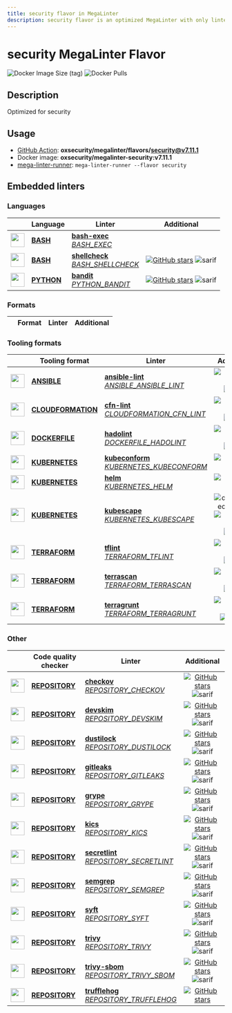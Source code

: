 ```yaml
---
title: security flavor in MegaLinter
description: security flavor is an optimized MegaLinter with only linters related to security projects
---
```

# security MegaLinter Flavor

![Docker Image Size (tag)](https://img.shields.io/docker/image-size/oxsecurity/megalinter-security/v7.11.1)
![Docker Pulls](https://img.shields.io/docker/pulls/oxsecurity/megalinter-security)

## Description

Optimized for security

## Usage

- [GitHub Action](https://megalinter.io/7.11.1/installation/#github-action): **oxsecurity/megalinter/flavors/security@v7.11.1**
- Docker image: **oxsecurity/megalinter-security:v7.11.1**
- [mega-linter-runner](https://megalinter.io/7.11.1/mega-linter-runner/): `mega-linter-runner --flavor security`

## Embedded linters

### Languages

|                                                                             <!-- -->                                                                             | Language                                                       | Linter                                                                                                                                                         |                                                                                      Additional                                                                                       |
|:----------------------------------------------------------------------------------------------------------------------------------------------------------------:|----------------------------------------------------------------|----------------------------------------------------------------------------------------------------------------------------------------------------------------|:-------------------------------------------------------------------------------------------------------------------------------------------------------------------------------------:|
|  <img src="https://github.com/oxsecurity/megalinter/raw/main/docs/assets/icons/bash.ico" alt="" height="32px" class="megalinter-icon"></a> <!-- linter-icon -->  | [**BASH**](https://megalinter.io/7.11.1/descriptors/bash/)     | [**bash-exec**](https://megalinter.io/7.11.1/descriptors/bash_bash_exec/)<br/>[_BASH_EXEC_](https://megalinter.io/7.11.1/descriptors/bash_bash_exec/)          |                                                                                                                                                                                       |
|  <img src="https://github.com/oxsecurity/megalinter/raw/main/docs/assets/icons/bash.ico" alt="" height="32px" class="megalinter-icon"></a> <!-- linter-icon -->  | [**BASH**](https://megalinter.io/7.11.1/descriptors/bash/)     | [**shellcheck**](https://megalinter.io/7.11.1/descriptors/bash_shellcheck/)<br/>[_BASH_SHELLCHECK_](https://megalinter.io/7.11.1/descriptors/bash_shellcheck/) | [![GitHub stars](https://img.shields.io/github/stars/koalaman/shellcheck?cacheSeconds=3600)](https://github.com/koalaman/shellcheck) ![sarif](https://shields.io/badge/-SARIF-orange) |
| <img src="https://github.com/oxsecurity/megalinter/raw/main/docs/assets/icons/python.ico" alt="" height="32px" class="megalinter-icon"></a> <!-- linter-icon --> | [**PYTHON**](https://megalinter.io/7.11.1/descriptors/python/) | [**bandit**](https://megalinter.io/7.11.1/descriptors/python_bandit/)<br/>[_PYTHON_BANDIT_](https://megalinter.io/7.11.1/descriptors/python_bandit/)           |        [![GitHub stars](https://img.shields.io/github/stars/PyCQA/bandit?cacheSeconds=3600)](https://github.com/PyCQA/bandit) ![sarif](https://shields.io/badge/-SARIF-orange)        |

### Formats

| <!-- --> | Format | Linter | Additional  |
| :---: | ----------------- | -------------- | :-----:  |

### Tooling formats

|                                                                                 <!-- -->                                                                                 | Tooling format                                                                 | Linter                                                                                                                                                                               |                                                                                                                             Additional                                                                                                                             |
|:------------------------------------------------------------------------------------------------------------------------------------------------------------------------:|--------------------------------------------------------------------------------|--------------------------------------------------------------------------------------------------------------------------------------------------------------------------------------|:------------------------------------------------------------------------------------------------------------------------------------------------------------------------------------------------------------------------------------------------------------------:|
|    <img src="https://github.com/oxsecurity/megalinter/raw/main/docs/assets/icons/ansible.ico" alt="" height="32px" class="megalinter-icon"></a> <!-- linter-icon -->     | [**ANSIBLE**](https://megalinter.io/7.11.1/descriptors/ansible/)               | [**ansible-lint**](https://megalinter.io/7.11.1/descriptors/ansible_ansible_lint/)<br/>[_ANSIBLE_ANSIBLE_LINT_](https://megalinter.io/7.11.1/descriptors/ansible_ansible_lint/)      |                                      [![GitHub stars](https://img.shields.io/github/stars/ansible/ansible-lint?cacheSeconds=3600)](https://github.com/ansible/ansible-lint) ![sarif](https://shields.io/badge/-SARIF-orange)                                       |
| <img src="https://github.com/oxsecurity/megalinter/raw/main/docs/assets/icons/cloudformation.ico" alt="" height="32px" class="megalinter-icon"></a> <!-- linter-icon --> | [**CLOUDFORMATION**](https://megalinter.io/7.11.1/descriptors/cloudformation/) | [**cfn-lint**](https://megalinter.io/7.11.1/descriptors/cloudformation_cfn_lint/)<br/>[_CLOUDFORMATION_CFN_LINT_](https://megalinter.io/7.11.1/descriptors/cloudformation_cfn_lint/) |                               [![GitHub stars](https://img.shields.io/github/stars/aws-cloudformation/cfn-lint?cacheSeconds=3600)](https://github.com/aws-cloudformation/cfn-lint) ![sarif](https://shields.io/badge/-SARIF-orange)                                |
|   <img src="https://github.com/oxsecurity/megalinter/raw/main/docs/assets/icons/dockerfile.ico" alt="" height="32px" class="megalinter-icon"></a> <!-- linter-icon -->   | [**DOCKERFILE**](https://megalinter.io/7.11.1/descriptors/dockerfile/)         | [**hadolint**](https://megalinter.io/7.11.1/descriptors/dockerfile_hadolint/)<br/>[_DOCKERFILE_HADOLINT_](https://megalinter.io/7.11.1/descriptors/dockerfile_hadolint/)             |                                         [![GitHub stars](https://img.shields.io/github/stars/hadolint/hadolint?cacheSeconds=3600)](https://github.com/hadolint/hadolint) ![sarif](https://shields.io/badge/-SARIF-orange)                                          |
|   <img src="https://github.com/oxsecurity/megalinter/raw/main/docs/assets/icons/kubernetes.ico" alt="" height="32px" class="megalinter-icon"></a> <!-- linter-icon -->   | [**KUBERNETES**](https://megalinter.io/7.11.1/descriptors/kubernetes/)         | [**kubeconform**](https://megalinter.io/7.11.1/descriptors/kubernetes_kubeconform/)<br/>[_KUBERNETES_KUBECONFORM_](https://megalinter.io/7.11.1/descriptors/kubernetes_kubeconform/) |                                                                  [![GitHub stars](https://img.shields.io/github/stars/yannh/kubeconform?cacheSeconds=3600)](https://github.com/yannh/kubeconform)                                                                  |
|   <img src="https://github.com/oxsecurity/megalinter/raw/main/docs/assets/icons/kubernetes.ico" alt="" height="32px" class="megalinter-icon"></a> <!-- linter-icon -->   | [**KUBERNETES**](https://megalinter.io/7.11.1/descriptors/kubernetes/)         | [**helm**](https://megalinter.io/7.11.1/descriptors/kubernetes_helm/)<br/>[_KUBERNETES_HELM_](https://megalinter.io/7.11.1/descriptors/kubernetes_helm/)                             |                                                                          [![GitHub stars](https://img.shields.io/github/stars/helm/helm?cacheSeconds=3600)](https://github.com/helm/helm)                                                                          |
|   <img src="https://github.com/oxsecurity/megalinter/raw/main/docs/assets/icons/kubernetes.ico" alt="" height="32px" class="megalinter-icon"></a> <!-- linter-icon -->   | [**KUBERNETES**](https://megalinter.io/7.11.1/descriptors/kubernetes/)         | [**kubescape**](https://megalinter.io/7.11.1/descriptors/kubernetes_kubescape/)<br/>[_KUBERNETES_KUBESCAPE_](https://megalinter.io/7.11.1/descriptors/kubernetes_kubescape/)         | ![downgraded version](https://shields.io/badge/-downgraded%20version-orange) [![GitHub stars](https://img.shields.io/github/stars/kubescape/kubescape?cacheSeconds=3600)](https://github.com/kubescape/kubescape) ![sarif](https://shields.io/badge/-SARIF-orange) |
|   <img src="https://github.com/oxsecurity/megalinter/raw/main/docs/assets/icons/terraform.ico" alt="" height="32px" class="megalinter-icon"></a> <!-- linter-icon -->    | [**TERRAFORM**](https://megalinter.io/7.11.1/descriptors/terraform/)           | [**tflint**](https://megalinter.io/7.11.1/descriptors/terraform_tflint/)<br/>[_TERRAFORM_TFLINT_](https://megalinter.io/7.11.1/descriptors/terraform_tflint/)                        |                                  [![GitHub stars](https://img.shields.io/github/stars/terraform-linters/tflint?cacheSeconds=3600)](https://github.com/terraform-linters/tflint) ![sarif](https://shields.io/badge/-SARIF-orange)                                   |
|   <img src="https://github.com/oxsecurity/megalinter/raw/main/docs/assets/icons/terraform.ico" alt="" height="32px" class="megalinter-icon"></a> <!-- linter-icon -->    | [**TERRAFORM**](https://megalinter.io/7.11.1/descriptors/terraform/)           | [**terrascan**](https://megalinter.io/7.11.1/descriptors/terraform_terrascan/)<br/>[_TERRAFORM_TERRASCAN_](https://megalinter.io/7.11.1/descriptors/terraform_terrascan/)            |                                         [![GitHub stars](https://img.shields.io/github/stars/tenable/terrascan?cacheSeconds=3600)](https://github.com/tenable/terrascan) ![sarif](https://shields.io/badge/-SARIF-orange)                                          |
|   <img src="https://github.com/oxsecurity/megalinter/raw/main/docs/assets/icons/terraform.ico" alt="" height="32px" class="megalinter-icon"></a> <!-- linter-icon -->    | [**TERRAFORM**](https://megalinter.io/7.11.1/descriptors/terraform/)           | [**terragrunt**](https://megalinter.io/7.11.1/descriptors/terraform_terragrunt/)<br/>[_TERRAFORM_TERRAGRUNT_](https://megalinter.io/7.11.1/descriptors/terraform_terragrunt/)        |                                  [![GitHub stars](https://img.shields.io/github/stars/gruntwork-io/terragrunt?cacheSeconds=3600)](https://github.com/gruntwork-io/terragrunt) ![autofix](https://shields.io/badge/-autofix-green)                                  |

### Other

|                                                                             <!-- -->                                                                              | Code quality checker                                                   | Linter                                                                                                                                                                           |                                                                                        Additional                                                                                         |
|:-----------------------------------------------------------------------------------------------------------------------------------------------------------------:|------------------------------------------------------------------------|----------------------------------------------------------------------------------------------------------------------------------------------------------------------------------|:-----------------------------------------------------------------------------------------------------------------------------------------------------------------------------------------:|
| <img src="https://github.com/oxsecurity/megalinter/raw/main/docs/assets/icons/default.ico" alt="" height="32px" class="megalinter-icon"></a> <!-- linter-icon --> | [**REPOSITORY**](https://megalinter.io/7.11.1/descriptors/repository/) | [**checkov**](https://megalinter.io/7.11.1/descriptors/repository_checkov/)<br/>[_REPOSITORY_CHECKOV_](https://megalinter.io/7.11.1/descriptors/repository_checkov/)             |  [![GitHub stars](https://img.shields.io/github/stars/bridgecrewio/checkov?cacheSeconds=3600)](https://github.com/bridgecrewio/checkov) ![sarif](https://shields.io/badge/-SARIF-orange)  |
| <img src="https://github.com/oxsecurity/megalinter/raw/main/docs/assets/icons/default.ico" alt="" height="32px" class="megalinter-icon"></a> <!-- linter-icon --> | [**REPOSITORY**](https://megalinter.io/7.11.1/descriptors/repository/) | [**devskim**](https://megalinter.io/7.11.1/descriptors/repository_devskim/)<br/>[_REPOSITORY_DEVSKIM_](https://megalinter.io/7.11.1/descriptors/repository_devskim/)             |     [![GitHub stars](https://img.shields.io/github/stars/microsoft/DevSkim?cacheSeconds=3600)](https://github.com/microsoft/DevSkim) ![sarif](https://shields.io/badge/-SARIF-orange)     |
| <img src="https://github.com/oxsecurity/megalinter/raw/main/docs/assets/icons/default.ico" alt="" height="32px" class="megalinter-icon"></a> <!-- linter-icon --> | [**REPOSITORY**](https://megalinter.io/7.11.1/descriptors/repository/) | [**dustilock**](https://megalinter.io/7.11.1/descriptors/repository_dustilock/)<br/>[_REPOSITORY_DUSTILOCK_](https://megalinter.io/7.11.1/descriptors/repository_dustilock/)     |   [![GitHub stars](https://img.shields.io/github/stars/Checkmarx/dustilock?cacheSeconds=3600)](https://github.com/Checkmarx/dustilock) ![sarif](https://shields.io/badge/-SARIF-orange)   |
| <img src="https://github.com/oxsecurity/megalinter/raw/main/docs/assets/icons/default.ico" alt="" height="32px" class="megalinter-icon"></a> <!-- linter-icon --> | [**REPOSITORY**](https://megalinter.io/7.11.1/descriptors/repository/) | [**gitleaks**](https://megalinter.io/7.11.1/descriptors/repository_gitleaks/)<br/>[_REPOSITORY_GITLEAKS_](https://megalinter.io/7.11.1/descriptors/repository_gitleaks/)         |     [![GitHub stars](https://img.shields.io/github/stars/gitleaks/gitleaks?cacheSeconds=3600)](https://github.com/gitleaks/gitleaks) ![sarif](https://shields.io/badge/-SARIF-orange)     |
| <img src="https://github.com/oxsecurity/megalinter/raw/main/docs/assets/icons/default.ico" alt="" height="32px" class="megalinter-icon"></a> <!-- linter-icon --> | [**REPOSITORY**](https://megalinter.io/7.11.1/descriptors/repository/) | [**grype**](https://megalinter.io/7.11.1/descriptors/repository_grype/)<br/>[_REPOSITORY_GRYPE_](https://megalinter.io/7.11.1/descriptors/repository_grype/)                     |         [![GitHub stars](https://img.shields.io/github/stars/anchore/grype?cacheSeconds=3600)](https://github.com/anchore/grype) ![sarif](https://shields.io/badge/-SARIF-orange)         |
| <img src="https://github.com/oxsecurity/megalinter/raw/main/docs/assets/icons/default.ico" alt="" height="32px" class="megalinter-icon"></a> <!-- linter-icon --> | [**REPOSITORY**](https://megalinter.io/7.11.1/descriptors/repository/) | [**kics**](https://megalinter.io/7.11.1/descriptors/repository_kics/)<br/>[_REPOSITORY_KICS_](https://megalinter.io/7.11.1/descriptors/repository_kics/)                         |        [![GitHub stars](https://img.shields.io/github/stars/checkmarx/kics?cacheSeconds=3600)](https://github.com/checkmarx/kics) ![sarif](https://shields.io/badge/-SARIF-orange)        |
| <img src="https://github.com/oxsecurity/megalinter/raw/main/docs/assets/icons/default.ico" alt="" height="32px" class="megalinter-icon"></a> <!-- linter-icon --> | [**REPOSITORY**](https://megalinter.io/7.11.1/descriptors/repository/) | [**secretlint**](https://megalinter.io/7.11.1/descriptors/repository_secretlint/)<br/>[_REPOSITORY_SECRETLINT_](https://megalinter.io/7.11.1/descriptors/repository_secretlint/) | [![GitHub stars](https://img.shields.io/github/stars/secretlint/secretlint?cacheSeconds=3600)](https://github.com/secretlint/secretlint) ![sarif](https://shields.io/badge/-SARIF-orange) |
| <img src="https://github.com/oxsecurity/megalinter/raw/main/docs/assets/icons/default.ico" alt="" height="32px" class="megalinter-icon"></a> <!-- linter-icon --> | [**REPOSITORY**](https://megalinter.io/7.11.1/descriptors/repository/) | [**semgrep**](https://megalinter.io/7.11.1/descriptors/repository_semgrep/)<br/>[_REPOSITORY_SEMGREP_](https://megalinter.io/7.11.1/descriptors/repository_semgrep/)             |  [![GitHub stars](https://img.shields.io/github/stars/returntocorp/semgrep?cacheSeconds=3600)](https://github.com/returntocorp/semgrep) ![sarif](https://shields.io/badge/-SARIF-orange)  |
| <img src="https://github.com/oxsecurity/megalinter/raw/main/docs/assets/icons/default.ico" alt="" height="32px" class="megalinter-icon"></a> <!-- linter-icon --> | [**REPOSITORY**](https://megalinter.io/7.11.1/descriptors/repository/) | [**syft**](https://megalinter.io/7.11.1/descriptors/repository_syft/)<br/>[_REPOSITORY_SYFT_](https://megalinter.io/7.11.1/descriptors/repository_syft/)                         |          [![GitHub stars](https://img.shields.io/github/stars/anchore/syft?cacheSeconds=3600)](https://github.com/anchore/syft) ![sarif](https://shields.io/badge/-SARIF-orange)          |
| <img src="https://github.com/oxsecurity/megalinter/raw/main/docs/assets/icons/default.ico" alt="" height="32px" class="megalinter-icon"></a> <!-- linter-icon --> | [**REPOSITORY**](https://megalinter.io/7.11.1/descriptors/repository/) | [**trivy**](https://megalinter.io/7.11.1/descriptors/repository_trivy/)<br/>[_REPOSITORY_TRIVY_](https://megalinter.io/7.11.1/descriptors/repository_trivy/)                     |    [![GitHub stars](https://img.shields.io/github/stars/aquasecurity/trivy?cacheSeconds=3600)](https://github.com/aquasecurity/trivy) ![sarif](https://shields.io/badge/-SARIF-orange)    |
| <img src="https://github.com/oxsecurity/megalinter/raw/main/docs/assets/icons/default.ico" alt="" height="32px" class="megalinter-icon"></a> <!-- linter-icon --> | [**REPOSITORY**](https://megalinter.io/7.11.1/descriptors/repository/) | [**trivy-sbom**](https://megalinter.io/7.11.1/descriptors/repository_trivy_sbom/)<br/>[_REPOSITORY_TRIVY_SBOM_](https://megalinter.io/7.11.1/descriptors/repository_trivy_sbom/) |    [![GitHub stars](https://img.shields.io/github/stars/aquasecurity/trivy?cacheSeconds=3600)](https://github.com/aquasecurity/trivy) ![sarif](https://shields.io/badge/-SARIF-orange)    |
| <img src="https://github.com/oxsecurity/megalinter/raw/main/docs/assets/icons/default.ico" alt="" height="32px" class="megalinter-icon"></a> <!-- linter-icon --> | [**REPOSITORY**](https://megalinter.io/7.11.1/descriptors/repository/) | [**trufflehog**](https://megalinter.io/7.11.1/descriptors/repository_trufflehog/)<br/>[_REPOSITORY_TRUFFLEHOG_](https://megalinter.io/7.11.1/descriptors/repository_trufflehog/) |                    [![GitHub stars](https://img.shields.io/github/stars/trufflesecurity/trufflehog?cacheSeconds=3600)](https://github.com/trufflesecurity/trufflehog)                     |


